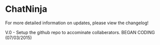 # ChatNinja
For more detailed information on updates, please view the changelog!


V.0 - Setup the github repo to accominate collaberators. BEGAN CODING    (07/03/2015)
